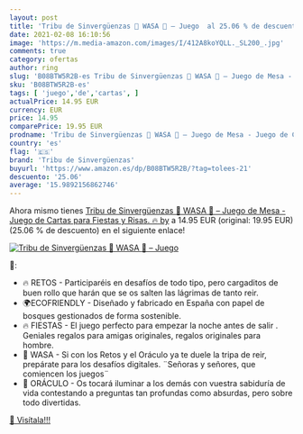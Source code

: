 ```yaml
---
layout: post
title: 'Tribu de Sinvergüenzas 🤣 WASA 🤣 – Juego  al 25.06 % de descuento'
date: 2021-02-08 16:10:56
image: 'https://m.media-amazon.com/images/I/412A8koYQLL._SL200_.jpg'
comments: true
category: ofertas
author: ring
slug: 'B08BTW5R2B-es Tribu de Sinvergüenzas 🤣 WASA 🤣 – Juego de Mesa - Juego de...'
sku: 'B08BTW5R2B-es'
tags: [ 'juego','de','cartas', ]
actualPrice: 14.95 EUR
currency: EUR
price: 14.95
comparePrice: 19.95 EUR
prodname: 'Tribu de Sinvergüenzas 🤣 WASA 🤣 – Juego de Mesa - Juego de Cartas para Fiestas y Risas. 🔥 by'
country: 'es'
flag: '🇪🇸'
brand: 'Tribu de Sinvergüenzas'
buyurl: 'https://www.amazon.es/dp/B08BTW5R2B/?tag=tolees-21'
descuento: '25.06'
average: '15.9892156862746'
---
```


Ahora mismo tienes [Tribu de Sinvergüenzas 🤣 WASA 🤣 – Juego de Mesa - Juego de Cartas para Fiestas y Risas. 🔥 by](https://www.amazon.es/dp/B08BTW5R2B/?tag=tolees-21) a 14.95 EUR (original: 19.95 EUR) (25.06 %  de descuento) en el siguiente enlace!

[![Tribu de Sinvergüenzas 🤣 WASA 🤣 – Juego ](https://m.media-amazon.com/images/I/412A8koYQLL._SL200_.jpg)](https://www.amazon.es/dp/B08BTW5R2B/?tag=tolees-21)

🔎:

- 🔥 RETOS - Participaréis en desafíos de todo tipo, pero cargaditos de buen rollo que harán que se os salten las lágrimas de tanto reir.
- 🌍ECOFRIENDLY - Diseñado y fabricado en España con papel de bosques gestionados de forma sostenible.
- 🔥 FIESTAS - El juego perfecto para empezar la noche antes de salir \. Geniales regalos para amigas originales, regalos originales para hombre.
- 💬 WASA - Si con los Retos y el Oráculo ya te duele la tripa de reir, prepárate para los desafíos digitales. ¨Señoras y señores, que comiencen los juegos¨
- 🧙 ORÁCULO - Os tocará iluminar a los demás con vuestra sabiduría de vida contestando a preguntas tan profundas como absurdas, pero sobre todo divertidas.

[🛒 Visítala!!!](https://www.amazon.es/dp/B08BTW5R2B/?tag=tolees-21)
